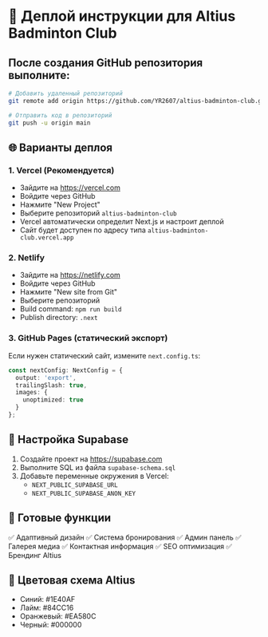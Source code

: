 # 🚀 Деплой инструкции для Altius Badminton Club

## После создания GitHub репозитория выполните:

```bash
# Добавить удаленный репозиторий
git remote add origin https://github.com/YR2607/altius-badminton-club.git

# Отправить код в репозиторий
git push -u origin main
```

## 🌐 Варианты деплоя

### 1. Vercel (Рекомендуется)
- Зайдите на https://vercel.com
- Войдите через GitHub
- Нажмите "New Project"
- Выберите репозиторий `altius-badminton-club`
- Vercel автоматически определит Next.js и настроит деплой
- Сайт будет доступен по адресу типа `altius-badminton-club.vercel.app`

### 2. Netlify
- Зайдите на https://netlify.com
- Войдите через GitHub
- Нажмите "New site from Git"
- Выберите репозиторий
- Build command: `npm run build`
- Publish directory: `.next`

### 3. GitHub Pages (статический экспорт)
Если нужен статический сайт, измените `next.config.ts`:
```typescript
const nextConfig: NextConfig = {
  output: 'export',
  trailingSlash: true,
  images: {
    unoptimized: true
  }
};
```

## 🔧 Настройка Supabase

1. Создайте проект на https://supabase.com
2. Выполните SQL из файла `supabase-schema.sql`
3. Добавьте переменные окружения в Vercel:
   - `NEXT_PUBLIC_SUPABASE_URL`
   - `NEXT_PUBLIC_SUPABASE_ANON_KEY`

## 📱 Готовые функции

✅ Адаптивный дизайн
✅ Система бронирования
✅ Админ панель
✅ Галерея медиа
✅ Контактная информация
✅ SEO оптимизация
✅ Брендинг Altius

## 🎨 Цветовая схема Altius

- Синий: #1E40AF
- Лайм: #84CC16  
- Оранжевый: #EA580C
- Черный: #000000

